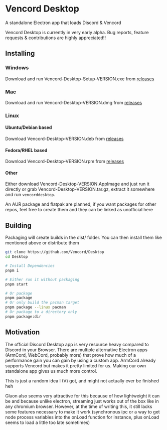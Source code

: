 # Vencord Desktop

A standalone Electron app that loads Discord & Vencord

Vencord Desktop is currently in very early alpha. Bug reports, feature requests & contributions are highly appreciated!!

## Installing

### Windows

Download and run Vencord-Desktop-Setup-VERSION.exe from [releases](https://github.com/Vencord/Desktop/releases/latest)

### Mac

Download and run Vencord-Desktop-VERSION.dmg from [releases](https://github.com/Vencord/Desktop/releases/latest)

### Linux

#### Ubuntu/Debian based

Download Vencord-Desktop-VERSION.deb from [releases](https://github.com/Vencord/Desktop/releases/latest)

#### Fedora/RHEL based

Download Vencord-Desktop-VERSION.rpm from [releases](https://github.com/Vencord/Desktop/releases/latest)

#### Other

Either download Vencord-Desktop-VERSION.AppImage and just run it directly or grab Vencord-Desktop-VERSION.tar.gz, extract it somewhere and run `vencorddesktop`.

An AUR package and flatpak are planned, if you want packages for other repos, feel free to create them and they can be linked as unofficial here

## Building

Packaging will create builds in the dist/ folder. You can then install them like mentioned above or distribute them

```sh
git clone https://github.com/Vencord/Desktop
cd Desktop

# Install Dependencies
pnpm i

# Either run it without packaging
pnpm start

# Or package
pnpm package
# Or only build the pacman target
pnpm package --linux pacman
# Or package to a directory only
pnpm package:dir
```

## Motivation

The official Discord Desktop app is very resource heavy compared to Discord in your Browser. There are multiple alternative Electron apps (ArmCord, WebCord, probably more) that prove how much of a performance gain you can gain by using a custom app. ArmCord already supports Vencord but makes it pretty limited for us. Making our own standalone app gives us much more control.

This is just a random idea I (V) got, and might not actually ever be finished heh

Gluon also seems very attractive for this because of how lightweight it can be and because unlike electron, streaming just works out of the box like in any chromium browser. However, at the time of writing this, it still lacks some features necessary to make it work (synchronous ipc or a way to get node process variables into the onLoad function for instance, plus onLoad seems to load a little too late sometimes)
